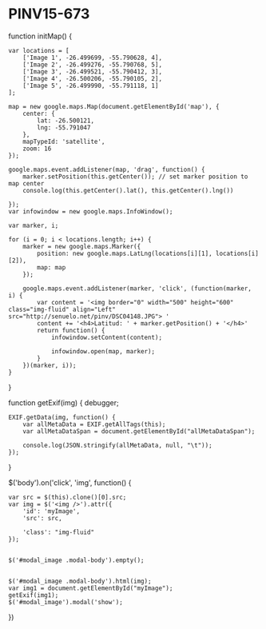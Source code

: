# PINV15-673

function initMap() {

    var locations = [
        ['Image 1', -26.499699, -55.790628, 4],
        ['Image 2', -26.499276, -55.790768, 5],
        ['Image 3', -26.499521, -55.790412, 3],
        ['Image 4', -26.500206, -55.790105, 2],
        ['Image 5', -26.499990, -55.791118, 1]
    ];

    map = new google.maps.Map(document.getElementById('map'), {
        center: {
            lat: -26.500121,
            lng: -55.791047
        },
        mapTypeId: 'satellite',
        zoom: 16
    });

    google.maps.event.addListener(map, 'drag', function() {
        marker.setPosition(this.getCenter()); // set marker position to map center
        console.log(this.getCenter().lat(), this.getCenter().lng())

    });
    var infowindow = new google.maps.InfoWindow();

    var marker, i;

    for (i = 0; i < locations.length; i++) {
        marker = new google.maps.Marker({
            position: new google.maps.LatLng(locations[i][1], locations[i][2]),
            map: map
        });

        google.maps.event.addListener(marker, 'click', (function(marker, i) {
            var content = '<img border="0" width="500" height="600" class="img-fluid" align="Left" src="http://senuelo.net/pinv/DSC04148.JPG"> '
            content += '<h4>Latitud: ' + marker.getPosition() + '</h4>'
            return function() {
                infowindow.setContent(content);

                infowindow.open(map, marker);
            }
        })(marker, i));
    }




}

function getExif(img) {
    debugger;

    EXIF.getData(img, function() {
        var allMetaData = EXIF.getAllTags(this);
        var allMetaDataSpan = document.getElementById("allMetaDataSpan");

        console.log(JSON.stringify(allMetaData, null, "\t"));
    });
}

$('body').on('click', 'img', function() {


    var src = $(this).clone()[0].src;
    var img = $('<img />').attr({
        'id': 'myImage',
        'src': src,

        'class': "img-fluid"
    });


    $('#modal_image .modal-body').empty();


    $('#modal_image .modal-body').html(img);
    var img1 = document.getElementById("myImage");
    getExif(img1);
    $('#modal_image').modal('show');

})

